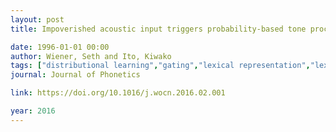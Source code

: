 ```yaml
---
layout: post
title: Impoverished acoustic input triggers probability-based tone processing in mono-dialectal Mandarin listeners

date: 1996-01-01 00:00
author: Wiener, Seth and Ito, Kiwako
tags: ["distributional learning","gating","lexical representation","lexical tones","Mandarin Chinese"]
journal: Journal of Phonetics

link: https://doi.org/10.1016/j.wocn.2016.02.001

year: 2016
---
```



